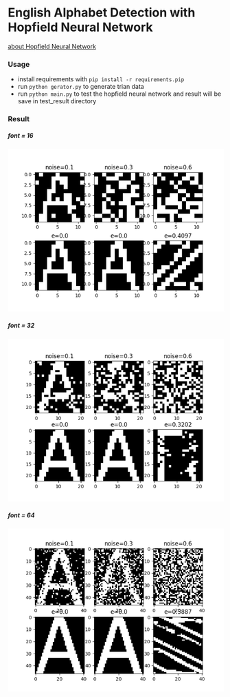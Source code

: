 # English Alphabet Detection with Hopfield Neural Network

[about Hopfield Neural Network](https://en.wikipedia.org/wiki/Hopfield_network)

### Usage
- install requirements with ```pip install -r requirements.pip```
- run ```python gerator.py``` to generate trian data
- run ```python main.py``` to test the hopfield neural network and result will be save in test_result directory

### Result
##### font = 16
![result](test_result/16/A.bmp.png)
##### font = 32
![result](test_result/32/A.bmp.png)
##### font = 64
![result](test_result/64/A.bmp.png)
